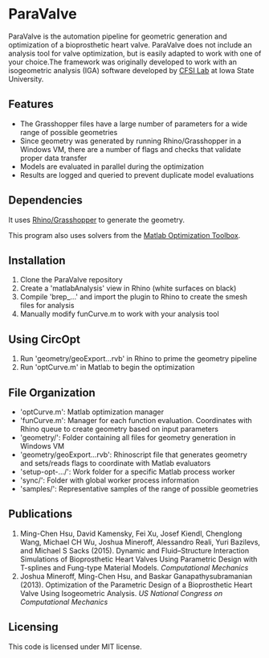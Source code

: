 # ParaValve

ParaValve is the automation pipeline for geometric generation and optimization of a bioprosthetic heart valve. ParaValve does not include an analysis tool for valve optimization, but is easily adapted to work with one of your choice.The framework was originally developed to work with an isogeometric analysis (IGA) software developed by [CFSI Lab](https://web.me.iastate.edu/jmchsu/) at Iowa State University.

## Features
* The Grasshopper files have a large number of parameters for a wide range of possible geometries
* Since geometry was generated by running Rhino/Grasshopper in a Windows VM, there are a number of flags and checks that validate proper data transfer
* Models are evaluated in parallel during the optimization 
* Results are logged and queried to prevent duplicate model evaluations

## Dependencies
It uses [Rhino/Grasshopper](https://www.rhino3d.com/6/new/grasshopper) to generate the geometry.

This program also uses solvers from the [Matlab Optimization Toolbox](https://www.mathworks.com/products/optimization.html).

## Installation
1. Clone the ParaValve repository
2. Create a 'matlabAnalysis' view in Rhino (white surfaces on black)
3. Compile 'brep_...' and import the plugin to Rhino to create the smesh files for analysis
3. Manually modify funCurve.m to work with your analysis tool

## Using CircOpt
1. Run 'geometry/geoExport...rvb' in Rhino to prime the geometry pipeline
2. Run 'optCurve.m' in Matlab to begin the optimization

## File Organization
* 'optCurve.m': Matlab optimization manager
* 'funCurve.m': Manager for each function evaluation. Coordinates with Rhino queue to create geometry based on input parameters
* 'geometry/': Folder containing all files for geometry generation in Windows VM
* 'geometry/geoExport...rvb': Rhinoscript file that generates geometry and sets/reads flags to coordinate with Matlab evaluators
* 'setup-opt-.../': Work folder for a specific Matlab process worker
* 'sync/': Folder with global worker process information
* 'samples/': Representative samples of the range of possible geometries

## Publications
1. Ming-Chen Hsu, David Kamensky, Fei Xu, Josef Kiendl, Chenglong Wang, Michael CH Wu, Joshua Mineroff, Alessandro Reali, Yuri Bazilevs, and Michael S Sacks (2015). Dynamic and Fluid–Structure Interaction Simulations of Bioprosthetic Heart Valves Using Parametric Design with T-splines and Fung-type Material Models. _Computational Mechanics_
2. Joshua Mineroff, Ming-Chen Hsu, and Baskar Ganapathysubramanian (2013). Optimization of the Parametric Design of a Bioprosthetic Heart Valve Using Isogeometric Analysis. _US National Congress on Computational Mechanics_

## Licensing
This code is licensed under MIT license.
